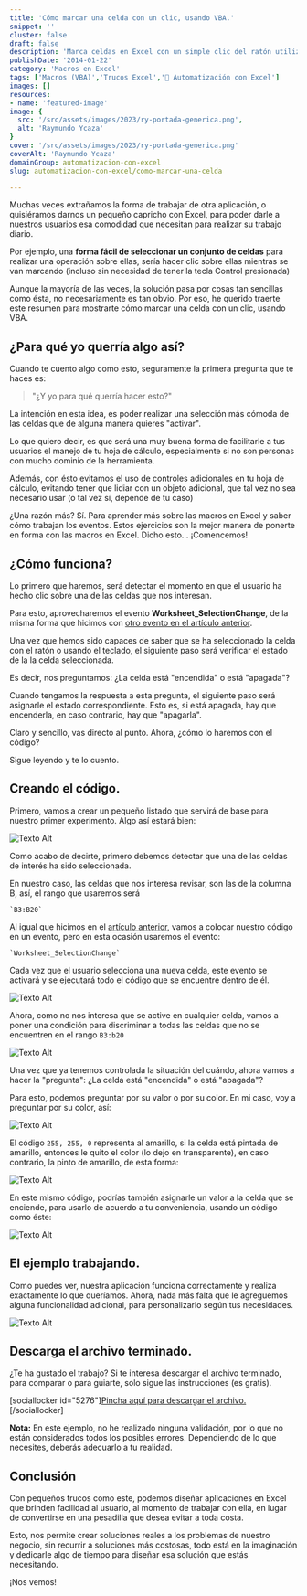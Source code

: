 ```yaml
---
title: 'Cómo marcar una celda con un clic, usando VBA.'
snippet: ''
cluster: false
draft: false 
description: 'Marca celdas en Excel con un simple clic del ratón utilizando macros (VBA). Domina esta técnica para agilizar tus procesos.'
publishDate: '2014-01-22'
category: 'Macros en Excel'
tags: ['Macros (VBA)','Trucos Excel','🤖 Automatización con Excel']
images: []
resources: 
- name: 'featured-image'
image: {
  src: '/src/assets/images/2023/ry-portada-generica.png',
  alt: 'Raymundo Ycaza'
}
cover: '/src/assets/images/2023/ry-portada-generica.png'
coverAlt: 'Raymundo Ycaza'
domainGroup: automatizacion-con-excel
slug: automatizacion-con-excel/como-marcar-una-celda

---
```


Muchas veces extrañamos la forma de trabajar de otra aplicación, o quisiéramos darnos un pequeño capricho con Excel, para poder darle a nuestros usuarios esa comodidad que necesitan para realizar su trabajo diario.

Por ejemplo, una **forma fácil de seleccionar un conjunto de celdas** para realizar una operación sobre ellas, sería hacer clic sobre ellas mientras se van marcando (incluso sin necesidad de tener la tecla Control presionada)

Aunque la mayoría de las veces, la solución pasa por cosas tan sencillas como ésta, no necesariamente es tan obvio. Por eso, he querido traerte este resumen para mostrarte cómo marcar una celda con un clic, usando VBA.

## ¿Para qué yo querría algo así?

Cuando te cuento algo como esto, seguramente la primera pregunta que te haces es:

> "¿Y yo para qué querría hacer esto?"

La intención en esta idea, es poder realizar una selección más cómoda de las celdas que de alguna manera quieres "activar".

Lo que quiero decir, es que será una muy buena forma de facilitarle a tus usuarios el manejo de tu hoja de cálculo, especialmente si no son personas con mucho dominio de la herramienta.

Además, con ésto evitamos el uso de controles adicionales en tu hoja de cálculo, evitando tener que lidiar con un objeto adicional, que tal vez no sea necesario usar (o tal vez sí, depende de tu caso)

¿Una razón más? Sí. Para aprender más sobre las macros en Excel y saber cómo trabajan los eventos. Estos ejercicios son la mejor manera de ponerte en forma con las macros en Excel. Dicho esto... ¡Comencemos!

## ¿Cómo funciona?

Lo primero que haremos, será detectar el momento en que el usuario ha hecho clic sobre una de las celdas que nos interesan.

Para esto, aprovecharemos el evento **Worksheet\_SelectionChange**, de la misma forma que hicimos con [otro evento en el artículo anterior](1).

Una vez que hemos sido capaces de saber que se ha seleccionado la celda con el ratón o usando el teclado, el siguiente paso será verificar el estado de la la celda seleccionada.

Es decir, nos preguntamos: ¿La celda está "encendida" o está "apagada"?

Cuando tengamos la respuesta a esta pregunta, el siguiente paso será asignarle el estado correspondiente. Esto es, si está apagada, hay que encenderla, en caso contrario, hay que "apagarla".

Claro y sencillo, vas directo al punto. Ahora, ¿cómo lo haremos con el código?

Sigue leyendo y te lo cuento.

## Creando el código.

Primero, vamos a crear un pequeño listado que servirá de base para nuestro primer experimento. Algo así estará bien:

![Texto Alt](/src/assets/images/2023/20140121-como-marcar-una-celda-con-un-clic-usando-vba000227.png)

Como acabo de decirte, primero debemos detectar que una de las celdas de interés ha sido seleccionada.

En nuestro caso, las celdas que nos interesa revisar, son las de la columna B, así, el rango que usaremos será

```
`B3:B20`
```

Al igual que hicimos en el [artículo anterior](1), vamos a colocar nuestro código en un evento, pero en esta ocasión usaremos el evento:

```
`Worksheet_SelectionChange`
```

Cada vez que el usuario selecciona una nueva celda, este evento se activará y se ejecutará todo el código que se encuentre dentro de él.

![Texto Alt](/src/assets/images/2023/20140122-como-marcar-una-celda-con-un-clic-usando-vba000229.png)

Ahora, como no nos interesa que se active en cualquier celda, vamos a poner una condición para discriminar a todas las celdas que no se encuentren en el rango `B3:b20`

![Texto Alt](/src/assets/images/2023/20140121-como-marcar-una-celda-con-un-clic-usando-vba000228.png)

Una vez que ya tenemos controlada la situación del cuándo, ahora vamos a hacer la "pregunta": ¿La celda está "encendida" o está "apagada"?

Para esto, podemos preguntar por su valor o por su color. En mi caso, voy a preguntar por su color, así:

![Texto Alt](/src/assets/images/2023/20140122-como-marcar-una-celda-con-un-clic-usando-vba000231.png)

El código `255, 255, 0` representa al amarillo, si la celda está pintada de amarillo, entonces le quito el color (lo dejo en transparente), en caso contrario, la pinto de amarillo, de esta forma:

![Texto Alt](/src/assets/images/2023/20140122-como-marcar-una-celda-con-un-clic-usando-vba000232.png)

En este mismo código, podrías también asignarle un valor a la celda que se enciende, para usarlo de acuerdo a tu conveniencia, usando un código como éste:

![Texto Alt](/src/assets/images/2023/20140122-como-marcar-una-celda-con-un-clic-usando-vba000233.png)

## El ejemplo trabajando.

Como puedes ver, nuestra aplicación funciona correctamente y realiza exactamente lo que queríamos. Ahora, nada más falta que le agreguemos alguna funcionalidad adicional, para personalizarlo según tus necesidades.

![Texto Alt](/src/assets/images/2023/20140122-como-marcar-una-celda-con-un-clic-usando-vba000233.gif)

## Descarga el archivo terminado.

¿Te ha gustado el trabajo? Si te interesa descargar el archivo terminado, para comparar o para guiarte, solo sigue las instrucciones (es gratis).

\[sociallocker id="5276"\][Pincha aquí para descargar el archivo.](http://raymundoycaza.com/wp-content/uploads/20140121-como-marcar-una-celda-con-un-clic-usando-vba.xlsm "Pincha aquí para descargar el archivo.")\[/sociallocker\]

**Nota:** En este ejemplo, no he realizado ninguna validación, por lo que no están considerados todos los posibles errores. Dependiendo de lo que necesites, deberás adecuarlo a tu realidad.

## Conclusión

Con pequeños trucos como este, podemos diseñar aplicaciones en Excel que brinden facilidad al usuario, al momento de trabajar con ella, en lugar de convertirse en una pesadilla que desea evitar a toda costa.

Esto, nos permite crear soluciones reales a los problemas de nuestro negocio, sin recurrir a soluciones más costosas, todo está en la imaginación y dedicarle algo de tiempo para diseñar esa solución que estás necesitando.

¡Nos vemos!

